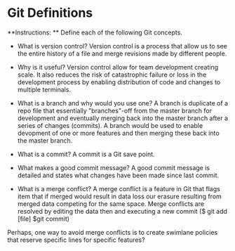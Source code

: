 # Git Definitions

**Instructions: ** Define each of the following Git concepts.

* What is version control? Version control is a process that allow us to see the entire history of a file and merge revisions made by different people.

* Why is it useful? Version control allow for team development creating scale. It also reduces the risk of catastrophic failure or loss in the development process by enabling distribution of code and changes to multiple terminals. 

* What is a branch and why would you use one? 
A branch is duplicate of a repo file that essentially "branches"-off from the master branch for development and eventually merging back into the master branch after a series of changes (commits). A branch would be used to enable devopment of one or more features and then merging these back into the master branch.

* What is a commit? 
A commit is a Git save point. 

* What makes a good commit message? 
A good commit message is detailed and states what changes have been made since last commit.

* What is a merge conflict? 
A merge conflict is a feature in Git that flags item that if merged would result in data loss our erasure resulting from merged data competing for the same space. Merge conflicts are resolved by editing the data then and executing a new commit ($ git add [file]   $git commit) 

Perhaps, one way to avoid merge conflicts is to create swimlane policies that reserve specific lines for specific features?